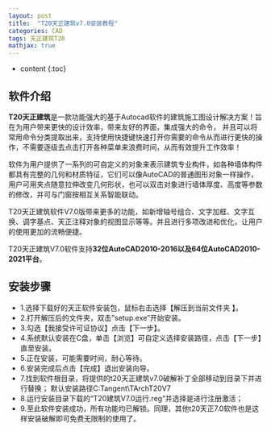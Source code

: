 ```yaml
---
layout: post
title:  "T20天正建筑v7.0安装教程"
categories: CAD
tags: 天正建筑T20
mathjax: true
---
```


* content
{:toc}


## 软件介绍

**T20天正建筑**是一款功能强大的基于Autocad软件的建筑施工图设计解决方案！旨在为用户带来更快的设计效率，带来友好的界面，集成强大的命令， 并且可以将常用命令分类提取出来，支持使用快捷键快速打开你需要的命令从而进行更快的操作，不需要逐级去点击打开各种菜单来浪费时间，从而有效提升工作效率！

软件为用户提供了一系列的可自定义的对象来表示建筑专业构件，如各种墙体构件都具有完整的几何和材质特征，它们可以像AutoCAD的普通图形对象一样操作，用户可用夹点随意拉伸改变几何形状，也可以双击对象进行墙体厚度、高度等参数的修改，并可与门窗按相互关系智能联动。

T20天正建筑软件V7.0版带来更多的功能，如新增轴号组合、文字加框、文字互换、调字基点、天正注释对象的视图显示等等。并且进行多项改进和优化，让用户的使用更加的流畅便捷。

T20天正建筑V7.0软件支持**32位AutoCAD2010-2016以及64位AutoCAD2010-2021平台**。






## 安装步骤

- 1.选择下载好的天正软件安装包，鼠标右击选择【解压到当前文件夹 】。
- 2.打开解压后的文件夹，双击”setup.exe”开始安装。
- 3.勾选【我接受许可证协议】点击【下一步】。
- 4.系统默认安装在C盘，单击【浏览】可自定义选择安装路径，点击【下一步】直至安装。
- 5.正在安装，可能需要时间，耐心等待。
- 6.安装完成后点击【完成】退出安装向导。
- 7.找到软件根目录，将提供的t20天正建筑v7.0破解补丁全部移动到目录下并进行替换；
默认安装路径C:Tangent\TArchT20V7
- 8.运行安装目录下载的“T20建筑V7.0运行.reg”并选择是进行注册激活；
- 9.至此软件安装成功，所有功能均已解锁。同理，其他t20天正7.0软件也是这样安装破解即可免费无限制的使用了。
